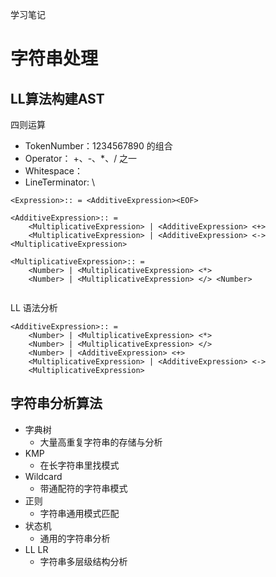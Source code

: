 <!--
 * @Descripttion: 
 * @version: 
 * @Author: peiliang.wang
 * @Date: 2020-07-05 17:27:16
 * @LastEditors: peiliang.wang
 * @LastEditTime: 2020-09-07 17:46:40
-->
学习笔记

# 字符串处理

## LL算法构建AST

四则运算
* TokenNumber：1234567890 的组合
* Operator： +、-、*、/ 之一
* Whitespace：<sp>
* LineTerminator:<LF> <CR>\

```
<Expression>:: = <AdditiveExpression><EOF>

<AdditiveExpression>:: = 
    <MultiplicativeExpression> | <AdditiveExpression> <+> 
    <MultiplicativeExpression> | <AdditiveExpression> <-> <MultiplicativeExpression>

<MultiplicativeExpression>:: =
    <Number> | <MultiplicativeExpression> <*> 
    <Number> | <MultiplicativeExpression> </> <Number>


```
LL 语法分析
```
<AdditiveExpression>:: = 
    <Number> | <MultiplicativeExpression> <*> 
    <Number> | <MultiplicativeExpression> </>
    <Number> | <AdditiveExpression> <+> 
    <MultiplicativeExpression> | <AdditiveExpression> <->
    <MultiplicativeExpression>

```

## 字符串分析算法

* 字典树
    - 大量高重复字符串的存储与分析
* KMP
    - 在长字符串里找模式
* Wildcard
    - 带通配符的字符串模式
* 正则
    - 字符串通用模式匹配
* 状态机
    - 通用的字符串分析
* LL LR
    - 字符串多层级结构分析